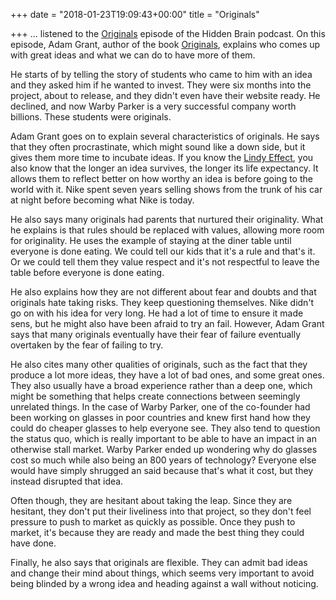 +++
date = "2018-01-23T19:09:43+00:00"
title = "Originals"

+++
... listened to the [Originals](https://www.npr.org/2016/03/01/468574494/originals-how-to-spot-one-how-to-be-one) episode of the Hidden Brain podcast. On this episode, Adam Grant, author of the book [Originals](https://www.amazon.com/Originals-How-Non-Conformists-Move-World/dp/014312885X/ref=as_sl_pc_tf_til?tag=grochat-20&linkCode=w00&linkId=3be7baa320ef5e37db1837ed5f01568d&creativeASIN=014312885X), explains who comes up with great ideas and what we can do to have more of them.

He starts of by telling the story of students who came to him with an idea and they asked him if he wanted to invest. They were six months into the project, about to release, and they didn't even have their website ready. He declined, and now Warby Parker is a very successful company worth billions. These students were originals.

Adam Grant goes on to explain several characteristics of originals. He says that they often procrastinate, which might sound like a down side, but it gives them more time to incubate ideas. If you know the [Lindy Effect](https://en.wikipedia.org/wiki/Lindy_effect), you also know that the longer an idea survives, the longer its life expectancy. It allows them to reflect better on how worthy an idea is before going to the world with it. Nike spent seven years selling shows from the trunk of his car at night before becoming what Nike is today.

He also says many originals had parents that nurtured their originality. What he explains is that rules should be replaced with values, allowing more room for originality. He uses the example of staying at the diner table until everyone is done eating. We could tell our kids that it's a rule and that's it. Or we could tell them they value respect and it's not respectful to leave the table before everyone is done eating.

He also explains how they are not different about fear and doubts and that originals hate taking risks. They keep questioning themselves. Nike didn't go on with his idea for very long. He had a lot of time to ensure it made sens, but he might also have been afraid to try an fail. However, Adam Grant says that many originals eventually have their fear of failure eventually overtaken by the fear of failing to try.

He also cites many other qualities of originals, such as the fact that they produce a lot more ideas, they have a lot of bad ones, and some great ones. They also usually have a broad experience rather than a deep one, which might be something that helps create connections between seemingly unrelated things. In the case of Warby Parker, one of the co-founder had been working on glasses in poor countries and knew first hand how they could do cheaper glasses to help everyone see. They also tend to question the status quo, which is really important to be able to have an impact in an otherwise stall market. Warby Parker ended up wondering why do glasses cost so much while also being an 800 years of technology? Everyone else would have simply shrugged an said because that's what it cost, but they instead disrupted that idea.

Often though, they are hesitant about taking the leap. Since they are hesitant, they don't put their liveliness into that project, so they don't feel pressure to push to market as quickly as possible. Once they push to market, it's because they are ready and made the best thing they could have done.

Finally, he also says that originals are flexible. They can admit bad ideas and change their mind about things, which seems very important to avoid being blinded by a wrong idea and heading against a wall without noticing.
